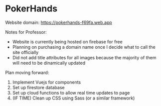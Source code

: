 # PokerHands

Website domain: https://pokerhands-f69fa.web.app

Notes for Professor:

- Website is currently being hosted on firebase for free
- Planning on purchasing a domain name once I decide what to call the site officially
- Did not add title attributes for all images because the majority of them will need to be dinamically updated

Plan moving forward:

1. Implement Vuejs for components
2. Set up firestore database
3. Set up cloud functions to allow real time updates to page
4. (IF TIME) Clean up CSS using Sass (or a similar framework)
